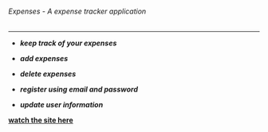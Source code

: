 ###### Expenses - A expense tracker application
***

- ***keep track of your expenses***

- ***add expenses***

- ***delete expenses***

- ***register using email and password***

- ***update user information***


**[watch the site here](https://expenses-fhs.netlify.app/)**